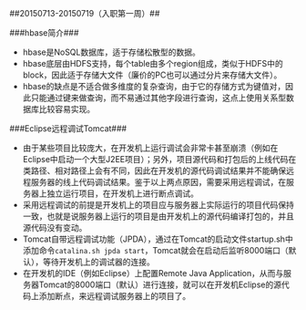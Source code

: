 ##20150713-20150719（入职第一周）##

###hbase简介###

- hbase是NoSQL数据库，适于存储松散型的数据。
- hbase底层由HDFS支持，每个table由多个region组成，类似于HDFS中的block，因此适于存储大文件（廉价的PC也可以通过分片来存储大文件）。
- hbase的缺点是不适合做多维度的复杂查询，由于它的存储方式为键值对，因此只能通过键来做查询，而不易通过其他字段进行查询，这点上使用关系型数据库比较容易实现。

###Eclipse远程调试Tomcat###
- 由于某些项目比较庞大，在开发机上运行调试会非常卡甚至崩溃（例如在Eclipse中启动一个大型J2EE项目）；另外，项目源代码和打包后的上线代码在类路径、相对路径上会有不同，因此在开发机的源代码调试结果并不能确保远程服务器的线上代码调试结果。鉴于以上两点原因，需要采用远程调试，在服务器上独立运行项目，在开发机上进行断点调试。
- 采用远程调试的前提是开发机上的项目应与服务器上实际运行的项目代码保持一致，也就是说服务器上运行的项目是由开发机上的源代码编译打包的，并且源代码没有变动。
- Tomcat自带远程调试功能（JPDA），通过在Tomcat的启动文件startup.sh中添加命令`catalina.sh jpda start`，Tomcat就会在启动后监听8000端口（默认），等待开发机上的调试器的连接。
- 在开发机的IDE（例如Eclipse）上配置Remote Java Application，从而与服务器Tomcat的8000端口（默认）进行连接，就可以在开发机Eclipse的源代码上添加断点，来远程调试服务器上的项目了。



